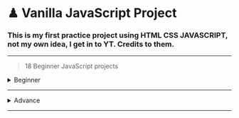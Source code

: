 # ♟ Vanilla JavaScript Project 
### This is my first practice project using HTML CSS JAVASCRIPT, not my own idea, I get in to YT. Credits to them.

---

>18 Beginner JavaScript projects

<details>
<summary>Beginner</summary>
  
<hr>

| Project #  | Project Name |                                                      Repository                                                    | Live Preview |
|------------|--------------|--------------------------------------------------------------------------------------------------------------------|--------------|
|     1      |              | [link](https://github.com/Albert-Santiago/Javascript-Projects-YT-PRACTICE_AlbertS./tree/main/project-%231)         |              |
|     2      |              |                                                                                                                    |              |
|     3      |              |                                                                                                                    |              | 
|     4      |              |                                                                                                                    |              | 
|     5      |              |                                                                                                                    |              | 
|     6      |              |                                                                                                                    |              | 
|     7      |              |                                                                                                                    |              | 
|     8      |              |                                                                                                                    |              | 
|     9      |              |                                                                                                                    |              | 
|     10     |              |                                                                                                                    |              | 
|     11     |              |                                                                                                                    |              | 
|     12     |              |                                                                                                                    |              | 
|     13     |              |                                                                                                                    |              | 
|     14     |              |                                                                                                                    |              | 
|     15     |              |                                                                                                                    |              | 
|     16     |              |                                                                                                                    |              | 
|     17     |              |                                                                                                                    |              | 
|     18     |              |                                                                                                                    |              | 


</details>

---

<details>
<summary>Advance</summary>

| Project #  | Project Name |                                                      Repository                                                    | Live Preview |
|------------|--------------|--------------------------------------------------------------------------------------------------------------------|--------------|
|     1      |              |                                                                                                                    |              |
|     2      |              |                                                                                                                    |              |
|     3      |              |                                                                                                                    |              | 
|     4      |              |                                                                                                                    |              | 
|     5      |              |                                                                                                                    |              | 
|     6      |              |                                                                                                                    |              | 
|     7      |              |                                                                                                                    |              | 
|     8      |              |                                                                                                                    |              | 
|     9      |              |                                                                                                                    |              | 
|     10     |              |                                                                                                                    |              | 
|     11     |              |                                                                                                                    |              | 
|     12     |              |                                                                                                                    |              | 
|     13     |              |                                                                                                                    |              | 
|     14     |              |                                                                                                                    |              | 
|     15     |              |                                                                                                                    |              | 
|     16     |              |                                                                                                                    |              | 
|     17     |              |                                                                                                                    |              | 
|     18     |              |                                                                                                                    |              | 
|     19     |              |                                                                                                                    |              | 
|     20     |              |                                                                                                                    |              | 
|     21     |              |                                                                                                                    |              | 
|     22     |              |                                                                                                                    |              | 
|     23     |              |                                                                                                                    |              | 
|     24     |              |                                                                                                                    |              | 
|     25     |              |      
|              | 
</details>

---

</details>
